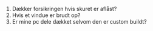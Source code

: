 1. Dækker forsikringen hvis skuret er aflåst?
2. Hvis et vindue er brudt op?
3. Er mine pc dele dækket selvom den er custom buildt?